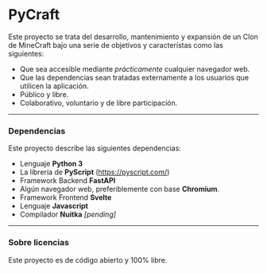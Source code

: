 # PyCraft
 
Este proyecto se trata del desarrollo, mantenimiento y expansión de un Clon de MineCraft bajo una serie de objetivos y característas como las siguientes:

- Que sea accesible mediante *prácticamente* cualquier navegador web.
- Que las dependencias sean tratadas externamente a los usuarios que utilicen la aplicación.
- Público y libre.
- Colaborativo, voluntario y de libre participación.

---
### Dependencias
Este proyecto describe las siguientes dependencias:
 - Lenguaje **Python 3**
 - La librería de **PyScript** (https://pyscript.com/)
 - Framework Backend **FastAPI**
 - Algún navegador web, preferiblemente con base **Chromium**.
 - Framework Frontend **Svelte**
 - Lenguaje **Javascript**
 - Compilador **Nuitka** *[pending]*

---
### Sobre licencias

Este proyecto es de código abierto y 100% libre.